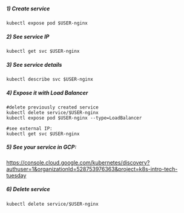 ##### 1) Create service
```shell script       
kubectl expose pod $USER-nginx     
```

##### 2) See service IP
```shell script
kubectl get svc $USER-nginx
```                       

##### 3) See service details
```shell script 
kubectl describe svc $USER-nginx
```                                

##### 4) Expose it with Load Balancer
```shell script   
#delete previously created service
kubectl delete service/$USER-nginx
kubectl expose pod $USER-nginx --type=LoadBalancer  

#see external IP:
kubectl get svc $USER-nginx
```

##### 5) See your service in GCP:
https://console.cloud.google.com/kubernetes/discovery?authuser=1&organizationId=528753976363&project=k8s-intro-tech-tuesday

##### 6) Delete service
```shell script 
kubectl delete service/$USER-nginx
```